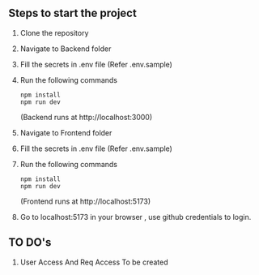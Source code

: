 ## Steps to start the project

1. Clone the repository
2. Navigate to Backend folder
3. Fill the secrets in .env file (Refer .env.sample)
4. Run the following commands
   ```
   npm install
   npm run dev
   ```
   (Backend runs at http://localhost:3000)
5. Navigate to Frontend folder
6. Fill the secrets in .env file (Refer .env.sample)
7. Run the following commands

   ```
   npm install
   npm run dev
   ```

   (Frontend runs at http://localhost:5173)

8. Go to localhost:5173 in your browser , use github credentials to login.

## TO DO's

1. User Access And Req Access To be created
